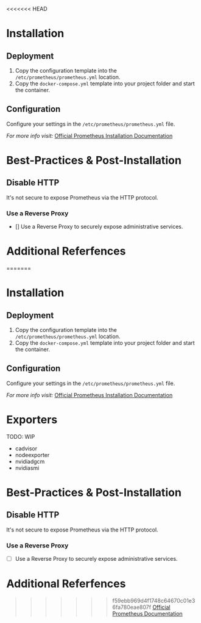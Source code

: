 <<<<<<< HEAD
# Installation

## Deployment

1. Copy the configuration template into the `/etc/prometheus/prometheus.yml` location.
2. Copy the `docker-compose.yml` template into your project folder and start the container.

## Configuration

Configure your settings in the `/etc/prometheus/prometheus.yml` file.

*For more info visit:* [Official Prometheus Installation Documentation](https://prometheus.io/docs/prometheus/latest/installation/)

# Best-Practices & Post-Installation

## Disable HTTP

It's not secure to expose Prometheus via the HTTP protocol. 

### Use a Reverse Proxy

- [] Use a Reverse Proxy to securely expose administrative services.

# Additional Referfences

=======
# Installation

## Deployment

1. Copy the configuration template into the `/etc/prometheus/prometheus.yml` location.
2. Copy the `docker-compose.yml` template into your project folder and start the container.

## Configuration

Configure your settings in the `/etc/prometheus/prometheus.yml` file.

*For more info visit:* [Official Prometheus Installation Documentation](https://prometheus.io/docs/prometheus/latest/installation/)

# Exporters

TODO: WIP

- cadvisor
- nodeexporter
- nvidiadgcm
- nvidiasmi

# Best-Practices & Post-Installation

## Disable HTTP

It's not secure to expose Prometheus via the HTTP protocol. 

### Use a Reverse Proxy

- [ ] Use a Reverse Proxy to securely expose administrative services.

# Additional Referfences

>>>>>>> f59ebb969d4f1748c64670c01e36fa780eae807f
[Official Prometheus Documentation](https://prometheus.io/docs/introduction/overview/)